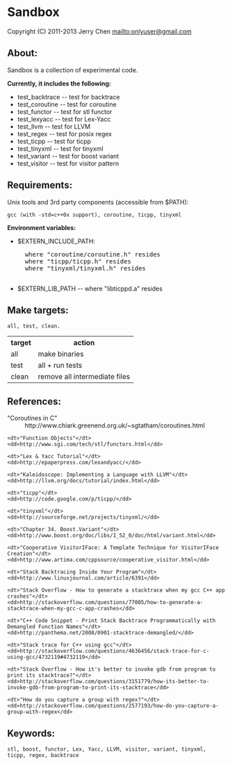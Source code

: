 Sandbox
=======

Copyright (C) 2011-2013 Jerry Chen <mailto:onlyuser@gmail.com>

About:
------

Sandbox is a collection of experimental code.

**Currently, it includes the following:**

* test_backtrace -- test for backtrace
* test_coroutine -- test for coroutine
* test_functor   -- test for stl functor
* test_lexyacc   -- test for Lex-Yacc
* test_llvm      -- test for LLVM
* test_regex     -- test for posix regex
* test_ticpp     -- test for ticpp
* test_tinyxml   -- test for tinyxml
* test_variant   -- test for boost variant
* test_visitor   -- test for visitor pattern

Requirements:
-------------

Unix tools and 3rd party components (accessible from $PATH):

    gcc (with -std=c++0x support), coroutine, ticpp, tinyxml

**Environment variables:**

* $EXTERN_INCLUDE_PATH:

    <pre>
    where "coroutine/coroutine.h" resides
    where "ticpp/ticpp.h" resides
    where "tinyxml/tinyxml.h" resides
    </pre>

* $EXTERN_LIB_PATH -- where "libticppd.a" resides

Make targets:
-------------

    all, test, clean.

<table>
    <tr><th> target </th><th> action                        </th></tr>
    <tr><td> all    </td><td> make binaries                 </th></tr>
    <tr><td> test   </td><td> all + run tests               </th></tr>
    <tr><td> clean  </td><td> remove all intermediate files </th></tr>
</table>

References:
-----------

<dl>
    <dt>"Coroutines in C"</dt>
    <dd>http://www.chiark.greenend.org.uk/~sgtatham/coroutines.html</dd>

    <dt>"Function Objects"</dt>
    <dd>http://www.sgi.com/tech/stl/functors.html</dd>

    <dt>"Lex & Yacc Tutorial"</dt>
    <dd>http://epaperpress.com/lexandyacc/</dd>

    <dt>"Kaleidoscope: Implementing a Language with LLVM"</dt>
    <dd>http://llvm.org/docs/tutorial/index.html</dd>

    <dt>"ticpp"</dt>
    <dd>http://code.google.com/p/ticpp/</dd>

    <dt>"tinyxml"</dt>
    <dd>http://sourceforge.net/projects/tinyxml/</dd>

    <dt>"Chapter 34. Boost.Variant"</dt>
    <dd>http://www.boost.org/doc/libs/1_52_0/doc/html/variant.html</dd>

    <dt>"Cooperative VisitorIFace: A Template Technique for VisitorIFace Creation"</dt>
    <dd>http://www.artima.com/cppsource/cooperative_visitor.html</dd>

    <dt>"Stack Backtracing Inside Your Program"</dt>
    <dd>http://www.linuxjournal.com/article/6391</dd>

    <dt>"Stack Overflow - How to generate a stacktrace when my gcc C++ app crashes"</dt>
    <dd>http://stackoverflow.com/questions/77005/how-to-generate-a-stacktrace-when-my-gcc-c-app-crashes</dd>

    <dt>"C++ Code Snippet - Print Stack Backtrace Programmatically with Demangled Function Names"</dt>
    <dd>http://panthema.net/2008/0901-stacktrace-demangled/</dd>

    <dt>"Stack trace for C++ using gcc"</dt>
    <dd>http://stackoverflow.com/questions/4636456/stack-trace-for-c-using-gcc/4732119#4732119</dd>

    <dt>"Stack Overflow - How it's better to invoke gdb from program to print its stacktrace?"</dt>
    <dd>http://stackoverflow.com/questions/3151779/how-its-better-to-invoke-gdb-from-program-to-print-its-stacktrace</dd>

    <dt>"How do you capture a group with regex?"</dt>
    <dd>http://stackoverflow.com/questions/2577193/how-do-you-capture-a-group-with-regex</dd>
</dl>

Keywords:
---------

    stl, boost, functor, Lex, Yacc, LLVM, visitor, variant, tinyxml, ticpp, regex, backtrace
